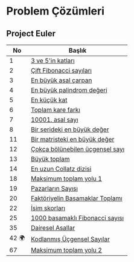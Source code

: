 # Problem Çözümleri

 ## Project Euler

 | No                    | Başlık                                                              |
 |-----------------------|--------------------------------------------------                   |
 |1                      |[3 ve 5'in katları](./ProjectEuler/01)                               |
 |2                      |[Çift Fibonacci sayıları](./ProjectEuler/02)                         |
 |3                      |[En büyük asal çarpan](./ProjectEuler/03)                            |
 |4                      |[En büyük palindrom değeri](./ProjectEuler/04)                       |
 |5                      |[En küçük kat](./ProjectEuler/05)                                    |
 |6                      |[Toplam kare farkı](./ProjectEuler/06)                               |
 |7                      |[10001. asal sayı](./ProjectEuler/07)                                |
 |8                      |[Bir serideki en büyük değer](./ProjectEuler/08)                     | 
 |11                     |[Bir matristeki en büyük değer](./ProjectEuler/11)                   | 
 |12                     |[Çokça bölünebilen üçgensel sayı](./ProjectEuler/12)                 | 
 |13                     |[Büyük toplam](./ProjectEuler/13)                                    | 
 |14                     |[En uzun Collatz dizisi](./ProjectEuler/14)                          | 
 |18                     |[Maksimum toplam yolu 1](./ProjectEuler/18)                          |     
 |19                     |[Pazarların Sayısı](./ProjectEuler/19)                               |     
 |20                     |[Faktöriyelin Basamaklar Toplamı](./ProjectEuler/20)                 |    
 |22                     |[İsim skorları](./ProjectEuler/22)                                   |  
 |25                     |[1000 basamaklı Fibonacci sayısı](./ProjectEuler/25)                 |      
 |35                     |[Dairesel Asallar](./ProjectEuler/35)                                |                           
 |42 :earth_africa: 	 |[Kodlanmış Üçgensel Sayılar](./ProjectEuler/42)                      |
 |67                     |[Maksimum toplam yolu 2](./ProjectEuler/67)                          | 

  
